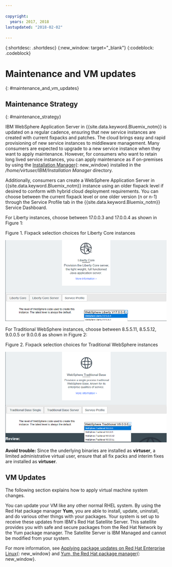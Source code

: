 ```yaml
---

copyright:
  years: 2017, 2018
lastupdated: "2018-02-02"

---
```


{:shortdesc: .shortdesc}
{:new_window: target="_blank"}
{:codeblock: .codeblock}

# Maintenance and VM updates
{: #maintenance_and_vm_updates}

## Maintenance Strategy
{: #maintenance_strategy}

IBM WebSphere Application Server in {{site.data.keyword.Bluemix_notm}} is updated on a regular cadence, ensuring that new service instances are created with current fixpacks and patches. The cloud brings easy and rapid provisioning of new service instances to middleware management. Many consumers are expected to upgrade to a new service instance when they want to apply maintenance. However, for consumers who want to retain long lived service instances, you can apply maintenance as if on-premises by using the [Installation Manager](http://www.ibm.com/support/knowledgecenter/SSDV2W_1.8.3/com.ibm.cic.agent.ui.doc/helpindex_imic.html){: new_window} installed in the */home/virtuser/IBM/Installation Manager* directory.

Additionally, consumers can create a WebSphere Application Server in {{site.data.keyword.Bluemix_notm}} instance using an older fixpack level if desired to conform with hybrid cloud deployment requirements. You can choose between the current fixpack level or one older version (n or n-1) through the Service Profile tab in the {{site.data.keyword.Bluemix_notm}} Service Dashboard.

For Liberty instances, choose between 17.0.0.3 and 17.0.0.4 as shown in Figure 1:

Figure 1. Fixpack selection choices for Liberty Core instances

![Figure1. Fixpack selection choices for Liberty Core instances](images/libertyNMinus1.png)

For Traditional WebSphere instances, choose between 8.5.5.11, 8.5.5.12, 9.0.0.5 or 9.0.0.6 as shown in Figure 2:

Figure 2. Fixpack selection choices for Traditional WebSphere instances

![Figure2. Fixpack selection choices for Traditional WebSphere instances](images/NDNMinus1.png)


**Avoid trouble:** Since the underlying binaries are installed as **virtuser**, a limited administrative virtual user, ensure that all fix packs and interim fixes are installed as **virtuser**.

## VM Updates

The following section explains how to apply virtual machine system changes.

You can update your VM like any other normal RHEL system. By using the Red Hat package manager **Yum**, you are able to install, update, uninstall, and do various other things with your packages. Your system is set up to receive these updates from IBM's Red Hat Satellite Server. This satellite provides you with safe and secure packages from the Red Hat Network by the Yum package manager. The Satellite Server is IBM Managed and cannot be modified from your system.

For more information, see [Applying package updates on Red Hat Enterprise Linux](https://access.redhat.com/articles/11258#rhel6){: new_window} and [Yum, the Red Hat package manager](https://access.redhat.com/documentation/en-US/Red_Hat_Enterprise_Linux/6/html/Deployment_Guide/ch-yum.html){: new_window}.
